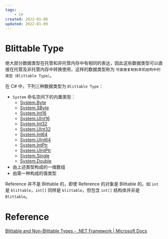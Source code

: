 ```yaml
---
tags:
    - C#
created: 2022-01-08
updated: 2022-01-09
---
```


# Blittable Type

绝大部分数据类型在托管和非托管内存中有相同的表达，因此这些数据类型可以直接在托管及非托管内存中转换使用，这样的数据类型称为 `可直接复制到本机结构中的类型（Blittable Type）`。

在 C# 中，下列三种数据类型为 `Blittable Type`：
- `System` 命名空间下的内置类型：
    -   [System.Byte](https://docs.microsoft.com/en-us/dotnet/api/system.byte)
    -   [System.SByte](https://docs.microsoft.com/en-us/dotnet/api/system.sbyte)
    -   [System.Int16](https://docs.microsoft.com/en-us/dotnet/api/system.int16)
    -   [System.UInt16](https://docs.microsoft.com/en-us/dotnet/api/system.uint16)
    -   [System.Int32](https://docs.microsoft.com/en-us/dotnet/api/system.int32)
    -   [System.UInt32](https://docs.microsoft.com/en-us/dotnet/api/system.uint32)
    -   [System.Int64](https://docs.microsoft.com/en-us/dotnet/api/system.int64)
    -   [System.UInt64](https://docs.microsoft.com/en-us/dotnet/api/system.uint64)
    -   [System.IntPtr](https://docs.microsoft.com/en-us/dotnet/api/system.intptr)
    -   [System.UIntPtr](https://docs.microsoft.com/en-us/dotnet/api/system.uintptr)
    -   [System.Single](https://docs.microsoft.com/en-us/dotnet/api/system.single)
    -   [System.Double](https://docs.microsoft.com/en-us/dotnet/api/system.double)
- 由上述类型构成的一维数组
- 由第一种构成的值类型

Reference 并不是 Blittable 的，即使 Reference 的对象是 Blittable 的。如 `int` 是 `blittable`，`int[]` 同样是 `blittable`，但包含 `int[]` 结构体并非是 `Blittable`。

# Reference

[Blittable and Non-Blittable Types - .NET Framework | Microsoft Docs](https://docs.microsoft.com/en-us/dotnet/framework/interop/blittable-and-non-blittable-types)
